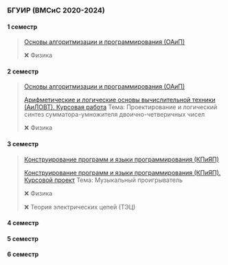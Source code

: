 ### БГУИР (ВМСиС 2020-2024) 
#### 1 семестр
> [Основы алгоритмизации и программирования (ОАиП)](https://github.com/Lipki3/OAIP)
> 
> ❌ Физика 
#### 2 семестр
> [Основы алгоритмизации и программирования (ОАиП)](https://github.com/Lipki3/OAIP)
> 
> [Арифметические и логические основы вычислительной техники (АиЛОВТ). Курсовая работа](https://github.com/Lipki3/AILOVT)
> Тема: Проектирование и логический синтез сумматора-умножителя двоично-четверичных чисел
> 
> ❌ Физика 
#### 3 семестр
> [Конструирование программ и языки программирования (КПиЯП)](https://github.com/Lipki3/KPIYAP-CPP)
> 
> [Конструирование программ и языки программирования (КПиЯП). Курсовой проект](https://github.com/Lipki3/MP3-Player)
> Тема: Музыкальный проигрыватель
> 
> ❌ Физика 
> 
> ❌ Теория электрических цепей (ТЭЦ)
#### 4 семестр
#### 5 семестр
#### 6 семестр

<!--
**Lipki3/Lipki3** is a ✨ _special_ ✨ repository because its `README.md` (this file) appears on your GitHub profile.

Here are some ideas to get you started:

- 🔭 I’m currently working on ...
- 🌱 I’m currently learning ...
- 👯 I’m looking to collaborate on ...
- 🤔 I’m looking for help with ...
- 💬 Ask me about ...
- 📫 How to reach me: ...
- 😄 Pronouns: ...
- ⚡ Fun fact: ...
-->
